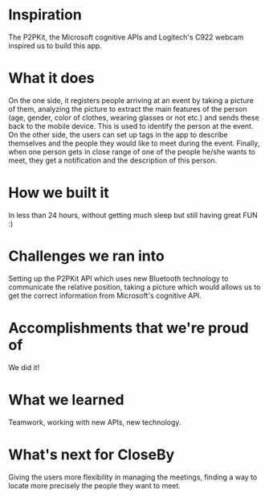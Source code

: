 # Inspiration
The P2PKit, the Microsoft cognitive APIs and Logitech's C922 webcam inspired us to build this app.

# What it does
On the one side, it registers people arriving at an event by taking a picture of them, analyzing the picture to extract the main features of the person (age, gender, color of clothes, wearing glasses or not etc.) and sends these back to the mobile device. This is used to identify the person at the event. On the other side, the users can set up tags in the app to describe themselves and the people they would like to meet during the event. Finally, when one person gets in close range of one of the people he/she wants to meet, they get a notification and the description of this person.

# How we built it
In less than 24 hours, without getting much sleep but still having great FUN :)

# Challenges we ran into
Setting up the P2PKit API which uses new Bluetooth technology to communicate the relative position, taking a picture which would allows us to get the correct information from Microsoft's cognitive API.

# Accomplishments that we're proud of
We did it!

# What we learned
Teamwork, working with new APIs, new technology.

# What's next for CloseBy
Giving the users more flexibility in managing the meetings, finding a way to locate more precisely the people they want to meet.
